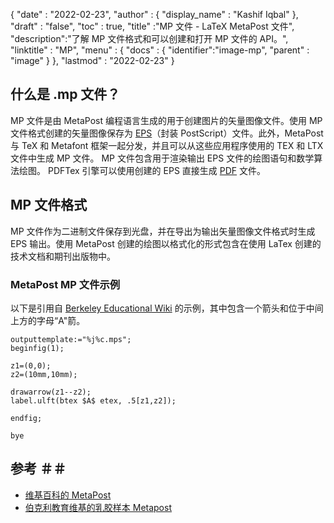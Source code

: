 {
  "date" : "2022-02-23",
  "author" : {
    "display_name" : "Kashif Iqbal"
},
  "draft" : "false",
  "toc" : true,
  "title" :"MP 文件 - LaTeX MetaPost 文件",
  "description":"了解 MP 文件格式和可以创建和打开 MP 文件的 API。",
  "linktitle" : "MP",
  "menu" : {
    "docs" : {
      "identifier":"image-mp",
      "parent" : "image"
}
},
  "lastmod" : "2022-02-23"
}

## 什么是 .mp 文件？

MP 文件是由 MetaPost 编程语言生成的用于创建图片的矢量图像文件。使用 MP 文件格式创建的矢量图像保存为 [EPS](/zh/page-description-language/eps/)（封装 PostScript）文件。此外，MetaPost 与 TeX 和 Metafont 框架一起分发，并且可以从这些应用程序使用的 TEX 和 LTX 文件中生成 MP 文件。 MP 文件包含用于渲染输出 EPS 文件的绘图语句和数学算法绘图。 PDFTex 引擎可以使用创建的 EPS 直接生成 [PDF](/zh/pdf/) 文件。

## MP 文件格式

MP 文件作为二进制文件保存到光盘，并在导出为输出矢量图像文件格式时生成 EPS 输出。使用 MetaPost 创建的绘图以格式化的形式包含在使用 LaTex 创建的技术文档和期刊出版物中。

### MetaPost MP 文件示例

以下是引用自 [Berkeley Educational Wiki](https://math.berkeley.edu/computing/wiki/index.php/Latex_sample_metapost) 的示例，其中包含一个箭头和位于中间上方的字母“A"箭。

```
outputtemplate:="%j%c.mps";
beginfig(1);

z1=(0,0);
z2=(10mm,10mm);

drawarrow(z1--z2);
label.ulft(btex $A$ etex, .5[z1,z2]);

endfig;

bye
```
## 参考 ＃＃

* [维基百科的 MetaPost](https://en.wikipedia.org/wiki/MetaPost)
* [伯克利教育维基的乳胶样本 Metapost](https://math.berkeley.edu/computing/wiki/index.php/Latex_sample_metapost)

